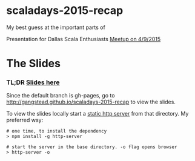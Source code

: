 scaladays-2015-recap
=====================

My best guess at the important parts of 

Presentation for Dallas Scala Enthusiasts [Meetup on 4/9/2015](http://www.meetup.com/Dallas-Scala-Enthusiasts/events/220565633/)

# The Slides
### TL;DR [Slides here](https://gangstead.github.io/scaladays-2015-recap)

Since the default branch is gh-pages, go to http://gangstead.github.io/scaladays-2015-recap to view the slides.

To view the slides locally start a [static http server](https://gist.github.com/willurd/5720255) from that directory.  My preferred way:

```
# one time, to install the dependency
> npm install -g http-server

# start the server in the base directory. -o flag opens browser
> http-server -o
```